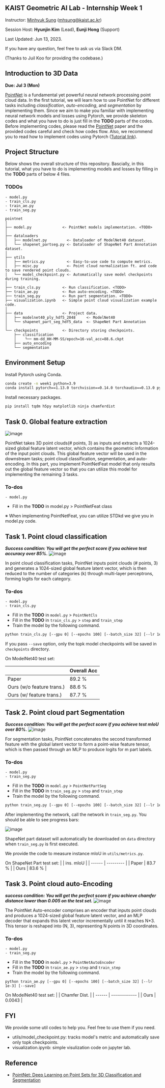 ## KAIST Geometric AI Lab - Internship Week 1
Instructor: [Minhyuk Sung](https://mhsung.github.io/) (mhsung@kaist.ac.kr)

Session Host: **Hyunjin Kim** (Lead), **Eunji Hong** (Support)

Last Updated: Jun 13, 2023.

If you have any question, feel free to ask us via Slack DM.

(Thanks to Juil Koo for providing the codebase.)

## Introduction to 3D Data
<b>Due: Jul 3 (Mon) </b>

[PointNet](https://arxiv.org/abs/1612.00593) is a fundamental yet powerful neural network processing point cloud data. In the first tutorial, we will learn how to use PointNet for different tasks including _classification_, _auto-encoding_, and _segmentation_ by implementing them. Since we aim to make you familiar with implementing neural network models and losses using Pytorch, we provide skeleton codes and what you have to do is just fill in the **TODO** parts of the codes. Before implementing codes, please read the [PointNet](https://arxiv.org/abs/1612.00593) paper and the provided codes careful and check how codes flow. Also, we recommend you to read how to implement codes using Pytorch ([Tutorial link](https://pytorch.org/tutorials/beginner/pytorch_with_examples.html)).

## Project Structure
Below shows the overall structure of this repository. Bascially, in this tutorial, what you have to do is implementing models and losses by filling in the **TODO** parts of below 4 files.
 ### TODOs
```
- model.py
- train_cls.py
- train_ae.py
- train_seg.py
```

```
pointnet
│ 
├── model.py              <- PointNet models implementation. <TODO>
│ 
├── dataloaders 
│   ├── modelnet.py         <- Dataloader of ModelNet40 dataset.
│   └── shapenet_partseg.py <- Dataloader of ShapeNet Part Annotation dataset. 
│
├── utils
│   ├── metrics.py          <- Easy-to-use code to compute metrics.
│   ├── misc.py             <- Point cloud normalization ft. and code to save rendered point clouds. 
│   └── model_checkpoint.py <- Automatically save model checkpoints during training.
│
├── train_cls.py          <- Run classification. <TODO>
├── train_ae.py           <- Run auto-encoding. <TODO>
├── train_seg.py          <- Run part segmentation. <TODO>
├── visualization.ipynb   <- Simple point cloud visualization example code.
│
├── data                  <- Project data.
│   ├── modelnet40_ply_hdf5_2048     <- ModelNet40   
│   └── shapenet_part_seg_hdf5_data  <- ShapeNet Part Annotation
│
└── checkpoints           <- Directory storing checkpoints. 
    ├── classification
    │    └── mm-dd_HH-MM-SS/epoch=16-val_acc=88.6.ckpt
    ├── auto_encoding
    └── segmentation
```

## Environment Setup

Install Pytorch using Conda.
```bash
conda create -n week1 python=3.9
conda install pytorch==1.13.0 torchvision==0.14.0 torchaudio==0.13.0 pytorch-cuda=11.6 -c pytorch -c nvidia
```

Install necessary packages.
```bash
pip install tqdm h5py matplotlib ninja chamferdist
```

## Task 0. Global feature extraction
![image](Figure/feat.png)

PointNet takes 3D point clouds(# points, 3) as inputs and extracts a 1024-sized global feature latent vector, which contains the geometric information of the input point clouds. This global feature vector will be used in the downstream tasks; point cloud classification, segmentation, and auto-encoding. In this part, you implement PointNetFeat model that only results out the global feature vector so that you can utilize this model for implementing the remaining 3 tasks.

### To-dos
```
- model.py
```
- Fill in the **TODO** in model.py > PointNetFeat class

※ When implementing PointNetFeat, you can utilize STDkd we give you in model.py code. 


## Task 1. Point cloud classification
**_Success condition: You will get the perfect score if you achieve test accuracy over 85%._**
![image](Figure/cls.png)

In point cloud classification tasks, PointNet inputs point clouds (# points, 3) and generates a 1024-sized global feature latent vector, which is then reduced to the number of categories (k) through multi-layer perceptrons, forming logits for each category. 

### To-dos
```
- model.py
- train_cls.py
```
- Fill in the **TODO** in `model.py` > `PointNetCls`
- Fill in the **TODO** in `train_cls.py` > `step` and `train_step`
- Train the model by the following command.

```bash
python train_cls.py [--gpu 0] [--epochs 100] [--batch_size 32] [--lr 1e-3] [--save]
```

If you pass `--save` option, only the topk model checkpoints will be saved in `checkpoints` directory. 

On ModelNet40 test set:

|                                | Overall Acc |
| ------------------------------ | ----------- |
| Paper                          | 89.2 %      |
| Ours (w/o feature trans.)      | 88.6 %      |
| Ours (w/ feature trans.)       | 87.7 %      | 


## Task 2. Point cloud part Segmentation
**_Success condition: You will get the perfect score if you achieve test mIoU over 80%._**
![image](Figure/seg.png)

For segmentation tasks, PointNet concatenates the second transformed feature with the global latent vector to form a point-wise feature tensor, which is then passed through an MLP to produce logits for m part labels.

### To-dos
```
- model.py
- train_seg.py
```
- Fill in the **TODO** in `model.py` > `PointNetPartSeg`
- Fill in the **TODO** in `train_seg.py` > `step` and `train_step`
- Train the model by the following command.

```bash
python train_seg.py [--gpu 0] [--epochs 100] [--batch_size 32] [--lr 1e-3] [--save]
```

After implementing the network, call the network in `train_seg.py`. You should be able to see progress bars:

![image](https://user-images.githubusercontent.com/37788686/158202971-159e4dc3-199a-4cf2-9b12-c01059a06a4c.png)

ShapeNet part dataset will automatically be downloaded on `data` directory when `train_seg.py` is first executed.

We provide the code to measure instance mIoU in `utils/metrics.py`.

On ShapeNet Part test set:
|        | ins. mIoU |
| ------ | --------- |
| Paper  | 83.7 %    |
| Ours   | 83.6 %    | 


## Task 3. Point cloud auto-Encoding
**_success condition: You will get the perfect score if you achieve chamfer distance lower than 0.005 on the test set._**
![image](Figure/ae.png)

The PointNet Auto-encoder comprises an encoder that inputs point clouds and produces a 1024-sized global feature latent vector, and an MLP decoder that expands this latent vector incrementally until it reaches N*3. This tensor is reshaped into (N, 3), representing N points in 3D coordinates.

### To-dos
```
- model.py
- train_seg.py
```
- Fill in the **TODO** in `model.py` > `PointNetAutoEncoder`
- Fill in the **TODO** in `train_ae.py` > `step` and `train_step`
- Train the model by the following command.

```
python train_ae.py [--gpu 0] [--epochs 100] [--batch_size 32] [--lr 1e-3] [--save]
```

On ModelNet40 test set:
|        | Chamfer Dist. |
| ------ | ------------- |
| Ours   | 0.0043        |


## FYI
We provide some util codes to help you. Feel free to use them if you need.
- utils/model_checkpoint.py: tracks model's metric and automatically save only topk checkpoints.
- visualization.ipynb: simple visulization code on jupyter lab.

## Reference
- [PointNet: Deep Learning on Point Sets for 3D Classification and Segmentation](https://arxiv.org/abs/1612.00593)
